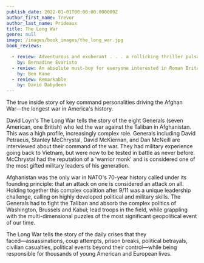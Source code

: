 ```yaml
---
publish_date: 2022-01-01T00:00:00.000000Z
author_first_name: Trevor
author_last_name: Prideaux
title: The Long War
genre: null
image: /images/book_images/the_long_war.jpg
book_reviews:

  - review: Adventurous and exuberant . . . a rollicking thriller pulsates with vivacity....a major achievement in our literary history 
    by: Bernadine Evaristo
  - review: An absolute must-buy for everyone interested in Roman Britain
    by: Ben Kane
  - review: Remarkable
    by: David Dabydeen
---
```

The true inside story of key command personalities driving the Afghan War―the longest war in America's history.

David Loyn's The Long War tells the story of the eight Generals (seven American, one British) who led the war against the Taliban in Afghanistan. This was a high profile, increasingly complex role. Generals including David Petraeus, Stanley McChrystal, David McKiernan, and Dan McNeill are interviewed about their command of the war. They had military experience going back to Vietnam, but were now to be tested in battle as never before. McChrystal had the reputation of a 'warrior monk' and is considered one of the most gifted military leaders of his generation.

Afghanistan was the only war in NATO's 70-year history called under its founding principle: that an attack on one is considered an attack on all. Holding together this complex coalition after 9/11 was a unique leadership challenge, calling on highly developed political and military skills. The Generals had to fight the Taliban and absorb the complex politics of Washington, Brussels and Kabul; lead troops in the field, while grappling with the multi-dimensional puzzles of the most significant geopolitical event of our time.

The Long War tells the story of the daily crises that they faced―assassinations, coup attempts, prison breaks, political betrayals, civilian casualties, political events beyond their control―while being responsible for thousands of young American and European lives.